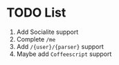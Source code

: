 # TODO List

1. Add Socialite support
2. Complete `/me`
3. Add `/{user}/{parser}` support
4. Maybe add `Coffeescript` support